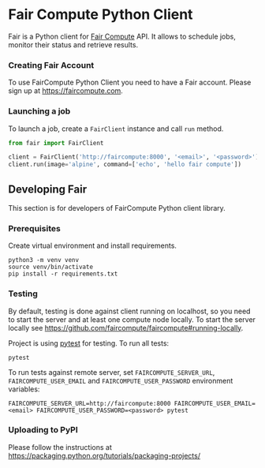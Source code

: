 # Fair Compute Python Client

Fair is a Python client for [Fair Compute](https://faircompute.com) API.
It allows to schedule jobs, monitor their status and retrieve results.

### Creating Fair Account

To use FairCompute Python Client you need to have a Fair account.
Please sign up at https://faircompute.com.

### Launching a job

To launch a job, create a `FairClient` instance and call `run` method.

```python
from fair import FairClient

client = FairClient('http://faircompute:8000', '<email>', '<password>')
client.run(image='alpine', command=['echo', 'hello fair compute'])
```

## Developing Fair

This section is for developers of FairCompute Python client library.

### Prerequisites

Create virtual environment and install requirements.
```shell
python3 -m venv venv
source venv/bin/activate
pip install -r requirements.txt
```

### Testing

By default, testing is done against client running on localhost,
so you need to start the server and at least one compute node locally.
To start the server locally see https://github.com/faircompute/faircompute#running-locally.

Project is using [pytest](https://docs.pytest.org/en/latest/) for testing. To run all tests:
```shell
pytest
```

To run tests against remote server, set `FAIRCOMPUTE_SERVER_URL`, `FAIRCOMPUTE_USER_EMAIL`
and `FAIRCOMPUTE_USER_PASSWORD` environment variables:
```shell
FAIRCOMPUTE_SERVER_URL=http://faircompute:8000 FAIRCOMPUTE_USER_EMAIL=<email> FAIRCOMPUTE_USER_PASSWORD=<password> pytest
```

### Uploading to PyPI

Please follow the instructions at https://packaging.python.org/tutorials/packaging-projects/